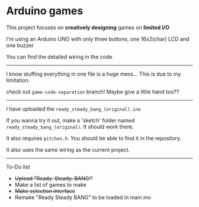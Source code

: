 # Arduino games

This project focuses on **creatively designing** games on **limited I/O**

I'm using an Arduino UNO with only three buttons, one 16x2(char) LCD and one buzzer

You can find the detailed wiring in the code
***

I know stuffing everything in one file is a huge mess... This is due to my limitation.

check out `game-code-separation` branch! Maybe give a little hand too??
***

I have uploaded the `ready_steady_bang_(original).ino`

If you wanna try it out, make a 'sketch' folder named `ready_steady_bang_(original)`. It should work there.

It also requires `pitches.h`. You should be able to find it in the repository.

It also uses the same wiring as the current project.
***

To-Do list
+ ~~Upload "Ready. Steady. BANG!"~~
+ Make a list of games to make
+ ~~Make selection interface~~
+ Remake "Ready Steady BANG" to be loaded in main.ino
